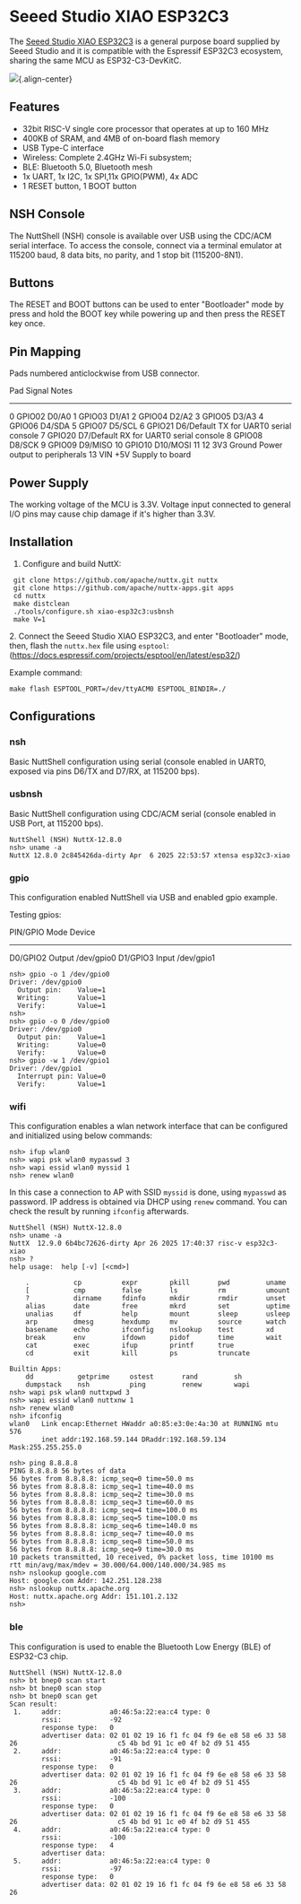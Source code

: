 Seeed Studio XIAO ESP32C3
=========================

The [Seeed Studio XIAO
ESP32C3](https://wiki.seeedstudio.com/xiao_esp32c3_getting_started/) is
a general purpose board supplied by Seeed Studio and it is compatible
with the Espressif ESP32C3 ecosystem, sharing the same MCU as
ESP32-C3-DevKitC.

![](xiao-esp32c3.jpg){.align-center}

Features
--------

-   32­bit RISC­-V single ­core processor that operates at up to 160 MHz
-   400KB of SRAM, and 4MB of on-board flash memory
-   USB Type-C interface
-   Wireless: Complete 2.4GHz Wi-Fi subsystem;
-   BLE: Bluetooth 5.0, Bluetooth mesh
-   1x UART, 1x I2C, 1x SPI,11x GPIO(PWM), 4x ADC
-   1 RESET button, 1 BOOT button

NSH Console
-----------

The NuttShell (NSH) console is available over USB using the CDC/ACM
serial interface. To access the console, connect via a terminal emulator
at 115200 baud, 8 data bits, no parity, and 1 stop bit (115200-8N1).

Buttons
-------

The RESET and BOOT buttons can be used to enter \"Bootloader\" mode by
press and hold the BOOT key while powering up and then press the RESET
key once.

Pin Mapping
-----------

Pads numbered anticlockwise from USB connector.

  Pad     Signal       Notes
  ------- ------------ ----------------------------------------
  0       GPIO02       D0/A0
  1       GPIO03       D1/A1
  2       GPIO04       D2/A2
  3       GPIO05       D3/A3
  4       GPIO06       D4/SDA
  5       GPIO07       D5/SCL
  6       GPIO21       D6/Default TX for UART0 serial console
  7       GPIO20       D7/Default RX for UART0 serial console
  8       GPIO08       D8/SCK
  9       GPIO09       D9/MISO
  10      GPIO10       D10/MOSI
  11 12   3V3 Ground   Power output to peripherals
  13      VIN          +5V Supply to board

Power Supply
------------

The working voltage of the MCU is 3.3V. Voltage input connected to
general I/O pins may cause chip damage if it's higher than 3.3V.

Installation
------------

1.  Configure and build NuttX:

``` {.console}
 git clone https://github.com/apache/nuttx.git nuttx
 git clone https://github.com/apache/nuttx-apps.git apps
 cd nuttx
 make distclean
 ./tools/configure.sh xiao-esp32c3:usbnsh
 make V=1
```

2\. Connect the Seeed Studio XIAO ESP32C3, and enter \"Bootloader\"
mode, then, flash the `nuttx.hex` file using `esptool`:
(<https://docs.espressif.com/projects/esptool/en/latest/esp32/>)

Example command:

``` {.bash}
make flash ESPTOOL_PORT=/dev/ttyACM0 ESPTOOL_BINDIR=./
```

Configurations
--------------

### nsh

Basic NuttShell configuration using serial (console enabled in UART0,
exposed via pins D6/TX and D7/RX, at 115200 bps).

### usbnsh

Basic NuttShell configuration using CDC/ACM serial (console enabled in
USB Port, at 115200 bps).

``` {.console}
NuttShell (NSH) NuttX-12.8.0
nsh> uname -a
NuttX 12.8.0 2c845426da-dirty Apr  6 2025 22:53:57 xtensa esp32c3-xiao
```

### gpio

This configuration enabled NuttShell via USB and enabled gpio example.

Testing gpios:

  PIN/GPIO   Mode     Device
  ---------- -------- ------------
  D0/GPIO2   Output   /dev/gpio0
  D1/GPIO3   Input    /dev/gpio1

``` {.console}
nsh> gpio -o 1 /dev/gpio0
Driver: /dev/gpio0
  Output pin:    Value=1
  Writing:       Value=1
  Verify:        Value=1
nsh> 
nsh> gpio -o 0 /dev/gpio0
Driver: /dev/gpio0
  Output pin:    Value=1
  Writing:       Value=0
  Verify:        Value=0
nsh> gpio -w 1 /dev/gpio1
Driver: /dev/gpio1
  Interrupt pin: Value=0
  Verify:        Value=1
```

### wifi

This configuration enables a wlan network interface that can be
configured and initialized using below commands:

    nsh> ifup wlan0
    nsh> wapi psk wlan0 mypasswd 3
    nsh> wapi essid wlan0 myssid 1
    nsh> renew wlan0

In this case a connection to AP with SSID `myssid` is done, using
`mypasswd` as password. IP address is obtained via DHCP using `renew`
command. You can check the result by running `ifconfig` afterwards.

``` {.console}
NuttShell (NSH) NuttX-12.8.0
nsh> uname -a
NuttX  12.9.0 6b4bc72626-dirty Apr 26 2025 17:40:37 risc-v esp32c3-xiao
nsh> ?
help usage:  help [-v] [<cmd>]

    .           cp          expr        pkill       pwd         uname       
    [           cmp         false       ls          rm          umount      
    ?           dirname     fdinfo      mkdir       rmdir       unset       
    alias       date        free        mkrd        set         uptime      
    unalias     df          help        mount       sleep       usleep      
    arp         dmesg       hexdump     mv          source      watch       
    basename    echo        ifconfig    nslookup    test        xd          
    break       env         ifdown      pidof       time        wait        
    cat         exec        ifup        printf      true        
    cd          exit        kill        ps          truncate    

Builtin Apps:
    dd           getprime     ostest       rand         sh           
    dumpstack    nsh          ping         renew        wapi         
nsh> wapi psk wlan0 nuttxpwd 3
nsh> wapi essid wlan0 nuttxnw 1
nsh> renew wlan0
nsh> ifconfig
wlan0   Link encap:Ethernet HWaddr a0:85:e3:0e:4a:30 at RUNNING mtu 576
        inet addr:192.168.59.144 DRaddr:192.168.59.134 Mask:255.255.255.0

nsh> ping 8.8.8.8
PING 8.8.8.8 56 bytes of data
56 bytes from 8.8.8.8: icmp_seq=0 time=50.0 ms
56 bytes from 8.8.8.8: icmp_seq=1 time=40.0 ms
56 bytes from 8.8.8.8: icmp_seq=2 time=30.0 ms
56 bytes from 8.8.8.8: icmp_seq=3 time=60.0 ms
56 bytes from 8.8.8.8: icmp_seq=4 time=100.0 ms
56 bytes from 8.8.8.8: icmp_seq=5 time=100.0 ms
56 bytes from 8.8.8.8: icmp_seq=6 time=140.0 ms
56 bytes from 8.8.8.8: icmp_seq=7 time=40.0 ms
56 bytes from 8.8.8.8: icmp_seq=8 time=50.0 ms
56 bytes from 8.8.8.8: icmp_seq=9 time=30.0 ms
10 packets transmitted, 10 received, 0% packet loss, time 10100 ms
rtt min/avg/max/mdev = 30.000/64.000/140.000/34.985 ms
nsh> nslookup google.com
Host: google.com Addr: 142.251.128.238
nsh> nslookup nuttx.apache.org
Host: nuttx.apache.org Addr: 151.101.2.132
nsh> 
```

### ble

This configuration is used to enable the Bluetooth Low Energy (BLE) of
ESP32-C3 chip.

``` {.console}
NuttShell (NSH) NuttX-12.8.0
nsh> bt bnep0 scan start
nsh> bt bnep0 scan stop
nsh> bt bnep0 scan get
Scan result:
 1.     addr:            a0:46:5a:22:ea:c4 type: 0
        rssi:            -92
        response type:   0
        advertiser data: 02 01 02 19 16 f1 fc 04 f9 6e e8 58 e6 33 58 26                         c5 4b bd 91 1c e0 4f b2 d9 51 455
 2.     addr:            a0:46:5a:22:ea:c4 type: 0
        rssi:            -91
        response type:   0
        advertiser data: 02 01 02 19 16 f1 fc 04 f9 6e e8 58 e6 33 58 26                         c5 4b bd 91 1c e0 4f b2 d9 51 455
 3.     addr:            a0:46:5a:22:ea:c4 type: 0
        rssi:            -100
        response type:   0
        advertiser data: 02 01 02 19 16 f1 fc 04 f9 6e e8 58 e6 33 58 26                         c5 4b bd 91 1c e0 4f b2 d9 51 455
 4.     addr:            a0:46:5a:22:ea:c4 type: 0
        rssi:            -100
        response type:   4
        advertiser data:
 5.     addr:            a0:46:5a:22:ea:c4 type: 0
        rssi:            -97
        response type:   0
        advertiser data: 02 01 02 19 16 f1 fc 04 f9 6e e8 58 e6 33 58 26        
```
